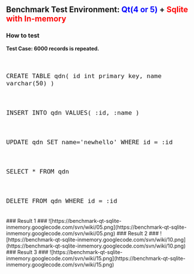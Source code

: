 ## Benchmark Test Environment: <font color='blue'>Qt(4 or 5)</font> + <font color='red'>Sqlite with In-memory</font> ##
### How to test ###
**Test Case: 6000 records is repeated.**<font size='4'>
<pre><code><br>
CREATE TABLE qdn( id int primary key, name varchar(50) )<br>
<br>
INSERT INTO qdn VALUES( :id, :name )<br>
<br>
UPDATE qdn SET name='newhello' WHERE id = :id<br>
<br>
SELECT * FROM qdn<br>
<br>
DELETE FROM qdn WHERE id = :id<br>
</code></pre>
</font>
### Result 1 ###
![https://benchmark-qt-sqlite-inmemory.googlecode.com/svn/wiki/05.png](https://benchmark-qt-sqlite-inmemory.googlecode.com/svn/wiki/05.png)
### Result 2 ###
![https://benchmark-qt-sqlite-inmemory.googlecode.com/svn/wiki/10.png](https://benchmark-qt-sqlite-inmemory.googlecode.com/svn/wiki/10.png)
### Result 3 ###
![https://benchmark-qt-sqlite-inmemory.googlecode.com/svn/wiki/15.png](https://benchmark-qt-sqlite-inmemory.googlecode.com/svn/wiki/15.png)